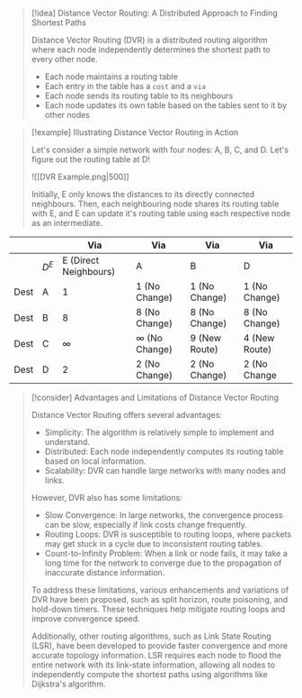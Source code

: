 > [!idea] Distance Vector Routing: A Distributed Approach to Finding Shortest Paths
> 
> Distance Vector Routing (DVR) is a distributed routing algorithm where each node independently determines the shortest path to every other node.
> - Each node maintains a routing table
> - Each entry in the table has a `cost` and a `via`
> - Each node sends its routing table to its neighbours
> - Each node updates its own table based on the tables sent to it by other nodes

> [!example] Illustrating Distance Vector Routing in Action
>
> Let's consider a simple network with four nodes: A, B, C, and D. Let's figure out the routing table at D!
> 
>![[DVR Example.png|500]]
>
> Initially, E only knows the distances to its directly connected neighbours. Then, each neighbouring node shares its routing table with E, and E can update it's routing table using each respective node as an intermediate.


|      |       | Via                   | Via                  | Via           | Via           |
| ---- | ----- | --------------------- | -------------------- | ------------- | ------------- |
|      | $D^E$ | E (Direct Neighbours) | A                    | B             | D             |
| Dest | A     | 1                     | 1 (No Change)        | 1 (No Change) | 1 (No Change) |
| Dest | B     | 8                     | 8 (No Change)        | 8 (No Change) | 8 (No Change) |
| Dest | C     | $\infty$              | $\infty$ (No Change) | 9 (New Route) | 4 (New Route) |
| Dest | D     | 2                     | 2 (No Change)        | 2 (No Change) | 2 (No Change  |




> [!consider] Advantages and Limitations of Distance Vector Routing
> 
> Distance Vector Routing offers several advantages:
> - Simplicity: The algorithm is relatively simple to implement and understand.
> - Distributed: Each node independently computes its routing table based on local information.
> - Scalability: DVR can handle large networks with many nodes and links.
> 
> However, DVR also has some limitations:
> - Slow Convergence: In large networks, the convergence process can be slow, especially if link costs change frequently.
> - Routing Loops: DVR is susceptible to routing loops, where packets may get stuck in a cycle due to inconsistent routing tables.
> - Count-to-Infinity Problem: When a link or node fails, it may take a long time for the network to converge due to the propagation of inaccurate distance information.
> 
> To address these limitations, various enhancements and variations of DVR have been proposed, such as split horizon, route poisoning, and hold-down timers. These techniques help mitigate routing loops and improve convergence speed.
> 
> Additionally, other routing algorithms, such as Link State Routing (LSR), have been developed to provide faster convergence and more accurate topology information. LSR requires each node to flood the entire network with its link-state information, allowing all nodes to independently compute the shortest paths using algorithms like Dijkstra's algorithm.
